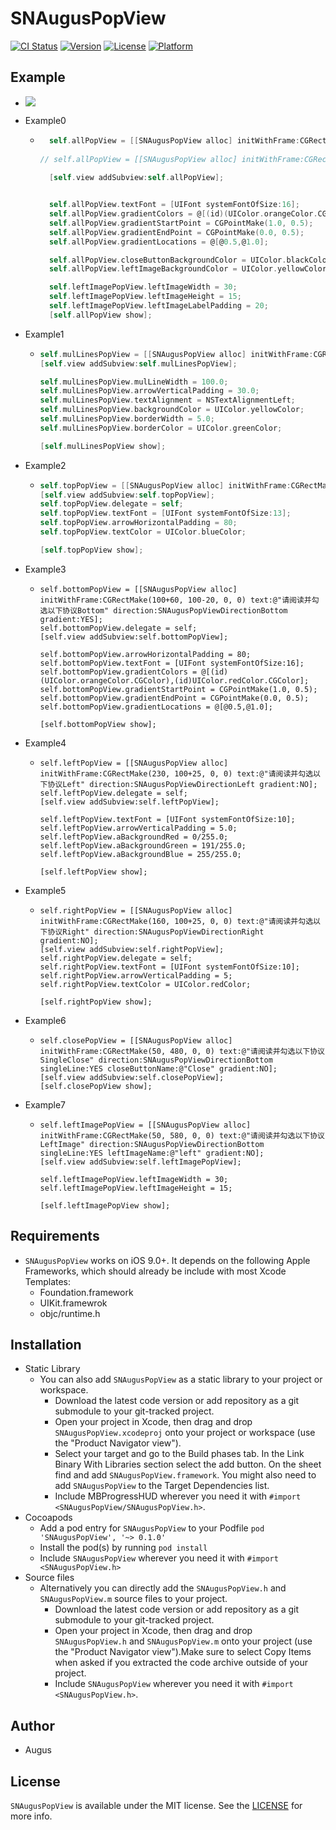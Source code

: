 # SNAugusPopView

[![CI Status](https://img.shields.io/travis/venn0126/SNAugusPopView.svg?style=flat)](https://travis-ci.org/venn0126/SNAugusPopView)
[![Version](https://img.shields.io/cocoapods/v/SNAugusPopView.svg?style=flat)](https://cocoapods.org/pods/SNAugusPopView)
[![License](https://img.shields.io/cocoapods/l/SNAugusPopView.svg?style=flat)](https://cocoapods.org/pods/SNAugusPopView)
[![Platform](https://img.shields.io/cocoapods/p/SNAugusPopView.svg?style=flat)](https://cocoapods.org/pods/SNAugusPopView)

## Example

* ![](https://github.com/venn0126/iOS-Study/blob/master/Resource/SNAugusPopViewExample.gif?raw=true)

* Example0

  * ```objective-c
      self.allPopView = [[SNAugusPopView alloc] initWithFrame:CGRectMake(50, 700, 0, 0) text:@"请阅读并勾选以下协议勾选以下协议All" direction:SNAugusPopViewDirectionBottom singleLine:YES closeButtonName:@"close" leftImageName:@"left" gradient:YES];
                    
    // self.allPopView = [[SNAugusPopView alloc] initWithFrame:CGRectMake(50, 750, 0, 0) text:@"请阅读并勾选以下协议勾选以下协议发发现新的炼金珠女呗冲啊擦法All" direction:SNAugusPopViewDirectionBottom singleLine:NO closeButtonName:@"close" leftImageName:@"left" gradient:YES];
                    
      [self.view addSubview:self.allPopView];
    
    
      self.allPopView.textFont = [UIFont systemFontOfSize:16];
      self.allPopView.gradientColors = @[(id)(UIColor.orangeColor.CGColor),(id)UIColor.redColor.CGColor];
      self.allPopView.gradientStartPoint = CGPointMake(1.0, 0.5);
      self.allPopView.gradientEndPoint = CGPointMake(0.0, 0.5);
      self.allPopView.gradientLocations = @[@0.5,@1.0];
    
      self.allPopView.closeButtonBackgroundColor = UIColor.blackColor;
      self.allPopView.leftImageBackgroundColor = UIColor.yellowColor;
    
      self.leftImagePopView.leftImageWidth = 30;
      self.leftImagePopView.leftImageHeight = 15;
      self.leftImagePopView.leftImageLabelPadding = 20;
      [self.allPopView show];
    ```

* Example1

  * ```objective-c
    self.mulLinesPopView = [[SNAugusPopView alloc] initWithFrame:CGRectMake(30, 250, 0, 0) text:@"袅袅炊烟，小小村落，路上一道辙，你用你那母亲的脉搏和我诉说，我的祖国和我像海和浪花一朵MulLines" direction:SNAugusPopViewDirectionBottom singleLine:NO gradient:NO];
    [self.view addSubview:self.mulLinesPopView];
    
    self.mulLinesPopView.mulLineWidth = 100.0;
    self.mulLinesPopView.arrowVerticalPadding = 30.0;
    self.mulLinesPopView.textAlignment = NSTextAlignmentLeft;
    self.mulLinesPopView.backgroundColor = UIColor.yellowColor;
    self.mulLinesPopView.borderWidth = 5.0;
    self.mulLinesPopView.borderColor = UIColor.greenColor;
    
    [self.mulLinesPopView show];
    ```

* Example2

  * ```objective-c
    self.topPopView = [[SNAugusPopView alloc] initWithFrame:CGRectMake(160, self.testView.frame.origin.y + 60, 0, 0) text:@"请阅读并勾选以下协议Top" direction:SNAugusPopViewDirectionTop gradient:NO];
    [self.view addSubview:self.topPopView];
    self.topPopView.delegate = self;
    self.topPopView.textFont = [UIFont systemFontOfSize:13];
    self.topPopView.arrowHorizontalPadding = 80;
    self.topPopView.textColor = UIColor.blueColor;
    
    [self.topPopView show];
    ```

* Example3

  * ```objc
    self.bottomPopView = [[SNAugusPopView alloc] initWithFrame:CGRectMake(100+60, 100-20, 0, 0) text:@"请阅读并勾选以下协议Bottom" direction:SNAugusPopViewDirectionBottom gradient:YES];
    self.bottomPopView.delegate = self;
    [self.view addSubview:self.bottomPopView];
    
    self.bottomPopView.arrowHorizontalPadding = 80;
    self.bottomPopView.textFont = [UIFont systemFontOfSize:16];
    self.bottomPopView.gradientColors = @[(id)(UIColor.orangeColor.CGColor),(id)UIColor.redColor.CGColor];
    self.bottomPopView.gradientStartPoint = CGPointMake(1.0, 0.5);
    self.bottomPopView.gradientEndPoint = CGPointMake(0.0, 0.5);
    self.bottomPopView.gradientLocations = @[@0.5,@1.0];
    
    [self.bottomPopView show];
    ```

* Example4

  * ```objc
    self.leftPopView = [[SNAugusPopView alloc] initWithFrame:CGRectMake(230, 100+25, 0, 0) text:@"请阅读并勾选以下协议Left" direction:SNAugusPopViewDirectionLeft gradient:NO];
    self.leftPopView.delegate = self;
    [self.view addSubview:self.leftPopView];
    
    self.leftPopView.textFont = [UIFont systemFontOfSize:10];
    self.leftPopView.arrowVerticalPadding = 5.0;
    self.leftPopView.aBackgroundRed = 0/255.0;
    self.leftPopView.aBackgroundGreen = 191/255.0;
    self.leftPopView.aBackgroundBlue = 255/255.0;
    
    [self.leftPopView show];
    ```

* Example5

  * ```
    self.rightPopView = [[SNAugusPopView alloc] initWithFrame:CGRectMake(160, 100+25, 0, 0) text:@"请阅读并勾选以下协议Right" direction:SNAugusPopViewDirectionRight gradient:NO];
    [self.view addSubview:self.rightPopView];
    self.rightPopView.delegate = self;
    self.rightPopView.textFont = [UIFont systemFontOfSize:10];
    self.rightPopView.arrowVerticalPadding = 5;
    self.rightPopView.textColor = UIColor.redColor;
    
    [self.rightPopView show];
    ```

* Example6

  * ```objc
    self.closePopView = [[SNAugusPopView alloc] initWithFrame:CGRectMake(50, 480, 0, 0) text:@"请阅读并勾选以下协议SingleClose" direction:SNAugusPopViewDirectionBottom singleLine:YES closeButtonName:@"Close" gradient:NO];
    [self.view addSubview:self.closePopView];
    [self.closePopView show];
    ```

* Example7

  * ```objc
    self.leftImagePopView = [[SNAugusPopView alloc] initWithFrame:CGRectMake(50, 580, 0, 0) text:@"请阅读并勾选以下协议LeftImage" direction:SNAugusPopViewDirectionBottom singleLine:YES leftImageName:@"left" gradient:NO];
    [self.view addSubview:self.leftImagePopView];
    
    self.leftImagePopView.leftImageWidth = 30;
    self.leftImagePopView.leftImageHeight = 15;
    
    [self.leftImagePopView show];
    ```

## Requirements

* `SNAugusPopView` works on iOS 9.0+. It depends on the following Apple Frameworks, which should already be include with most Xcode Templates:
  * Foundation.framework
  * UIKit.framewrok
  * objc/runtime.h

## Installation

* Static Library
  * You can also add `SNAugusPopView` as a static library to your project or workspace.
    * Download the latest code version or add repository as a git submodule to your git-tracked project.
    * Open your project in Xcode, then drag and drop `SNAugusPopView.xcodeproj` onto your project or workspace (use the "Product Navigator view").
    * Select your target and go to the Build phases tab. In the Link Binary With Libraries section select the add button. On the sheet find and add `SNAugusPopView.framework`. You might also need to add `SNAugusPopView` to the Target Dependencies list.
    * Include MBProgressHUD wherever you need it with `#import <SNAugusPopView/SNAugusPopView.h>`.
* Cocoapods
  * Add a pod entry for `SNAugusPopView` to your Podfile `pod 'SNAugusPopView', '~> 0.1.0'`
  * Install the pod(s) by running `pod install`
  * Include `SNAugusPopView` wherever you need it with `#import <SNAugusPopView.h>`
* Source files
  * Alternatively you can directly add the `SNAugusPopView.h` and `SNAugusPopView.m` source files to your project.
    * Download the latest code version or add repository as a git submodule to your git-tracked project.
    *  Open your project in Xcode, then drag and drop `SNAugusPopView.h` and `SNAugusPopView.m` onto your project (use the "Product Navigator view").Make sure to select Copy Items when asked if you extracted the code archive outside of your project.
    * Include `SNAugusPopView` wherever you need it with `#import <SNAugusPopView.h>`.

## Author

* Augus

## License

`SNAugusPopView` is available under the MIT license. See the [LICENSE](https://github.com/venn0126/SNAugusPopView/blob/main/LICENSE) for more info.
